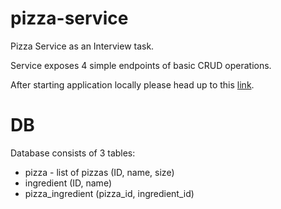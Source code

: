 # pizza-service
Pizza Service as an Interview task.

Service exposes 4 simple endpoints of basic CRUD operations.

After starting application locally please head up to this
[link](http://localhost:8080/api/v1/swagger-ui/index.html?configUrl=/api/v1/v3/api-docs/swagger-config#).

# DB

Database consists of 3 tables:
- pizza - list of pizzas (ID, name, size)
- ingredient (ID, name)
- pizza_ingredient (pizza_id, ingredient_id)
